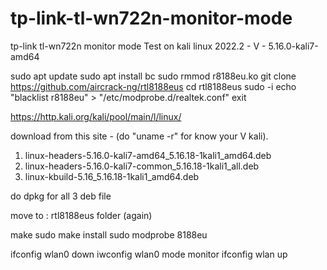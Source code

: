 # tp-link-tl-wn722n-monitor-mode
tp-link tl-wn722n monitor mode 
Test on kali linux 2022.2 - V - 5.16.0-kali7-amd64

sudo apt update
sudo apt install bc
sudo rmmod r8188eu.ko
git clone https://github.com/aircrack-ng/rtl8188eus
cd rtl8188eus
sudo -i
echo "blacklist r8188eu" > "/etc/modprobe.d/realtek.conf"
exit

https://http.kali.org/kali/pool/main/l/linux/

download from this site - (do "uname -r" for know your V kali).

1) linux-headers-5.16.0-kali7-amd64_5.16.18-1kali1_amd64.deb
2) linux-headers-5.16.0-kali7-common_5.16.18-1kali1_all.deb
3) linux-kbuild-5.16_5.16.18-1kali1_amd64.deb

do dpkg for all 3 deb file


move to :  rtl8188eus folder (again)

make
sudo make install
sudo modprobe 8188eu


>>>>>

ifconfig wlan0 down
iwconfig wlan0 mode monitor
ifconfig wlan up
